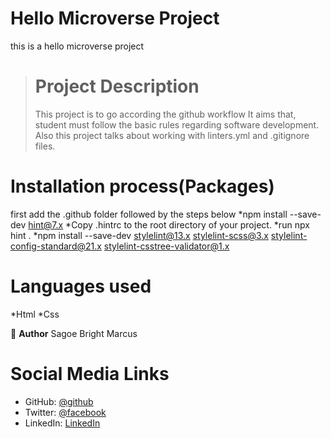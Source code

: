 # Hello Microverse Project
this is a hello microverse project
># Project Description
> This project is to go according the github workflow
It aims that, student must follow the basic rules regarding
software development. Also this project talks about working with linters.yml and .gitignore files. 

# Installation process(Packages)
first add the .github folder followed by the steps below
*npm install --save-dev hint@7.x
*Copy .hintrc to the root directory of your project.
*run npx hint .
*npm install --save-dev stylelint@13.x stylelint-scss@3.x stylelint-config-standard@21.x stylelint-csstree-validator@1.x

# Languages used
*Html
*Css

👤 **Author**
Sagoe Bright Marcus

# Social Media Links

- GitHub: [@github](https://www.linkedin.com/in/bright-marcus-sagoe-74335820a/)
- Twitter: [@facebook](https://web.facebook.com/?_rdc=1&_rdr)
- LinkedIn: [LinkedIn](https://linkedin.com/in/linkedinhandle)


